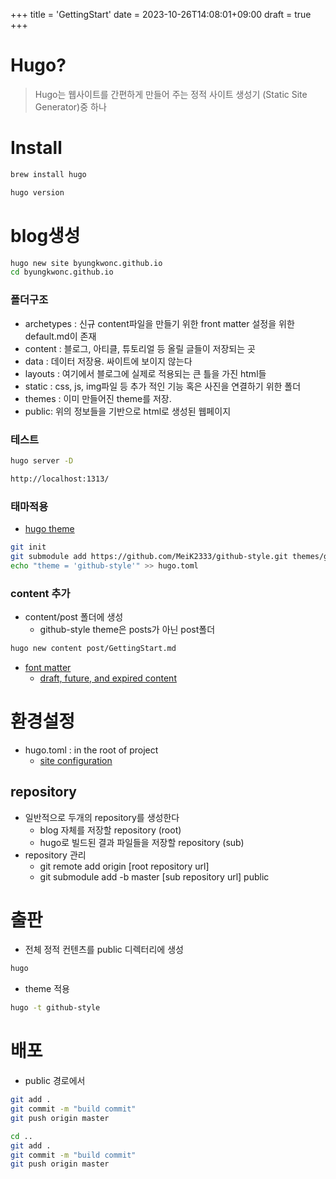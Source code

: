 +++
title = 'GettingStart'
date = 2023-10-26T14:08:01+09:00
draft = true
+++
# Hugo?
>Hugo는 웹사이트를 간편하게 만들어 주는 정적 사이트 생성기 (Static Site Generator)중 하나

# Install
```bash
brew install hugo

hugo version
```

# blog생성
```bash
hugo new site byungkwonc.github.io
cd byungkwonc.github.io
```
### 폴더구조
* archetypes : 신규 content파일을 만들기 위한 front matter 설정을 위한 default.md이 존재
* content : 블로그, 아티클, 튜토리얼 등 올릴 글들이 저장되는 곳
* data : 데이터 저장용. 싸이트에 보이지 않는다
* layouts : 여기에서 블로그에 실제로 적용되는 큰 틀을 가진 html들
* static : css, js, img파일 등 추가 적인 기능 혹은 사진을 연결하기 위한 폴더
* themes : 이미 만들어진 theme를 저장.
* public: 위의 정보들을 기반으로 html로 생성된 웹페이지

### 테스트
```bash
hugo server -D
```
```bash
http://localhost:1313/
```

### 태마적용
* [hugo theme](https://themes.gohugo.io/)
```bash
git init
git submodule add https://github.com/MeiK2333/github-style.git themes/github-style
echo "theme = 'github-style'" >> hugo.toml
```

### content 추가
* content/post 폴더에 생성
    - github-style theme은 posts가 아닌 post폴더
```bash
hugo new content post/GettingStart.md
```

* [font matter](https://gohugo.io/content-management/front-matter)
    - [ draft, future, and expired content](https://gohugo.io/getting-started/usage/#draft-future-and-expired-content)

# 환경설정
* hugo.toml : in the root of project
    - [site configuration](https://gohugo.io/getting-started/configuration/)

## repository
* 일반적으로 두개의 repository를 생성한다
    - blog 자체를 저장할 repository (root)
    - hugo로 빌드된 결과 파일들을 저장할 repository (sub)
* repository 관리
    - git remote add origin [root repository url]
    - git submodule add -b master [sub repository url] public

# 출판
* 전체 정적 컨텐츠를 public 디렉터리에 생성
```bash
hugo
```
* theme 적용
```bash
hugo -t github-style
```

# 배포
* public 경로에서
```bash
git add .
git commit -m "build commit"
git push origin master

cd ..
git add .
git commit -m "build commit"
git push origin master
```